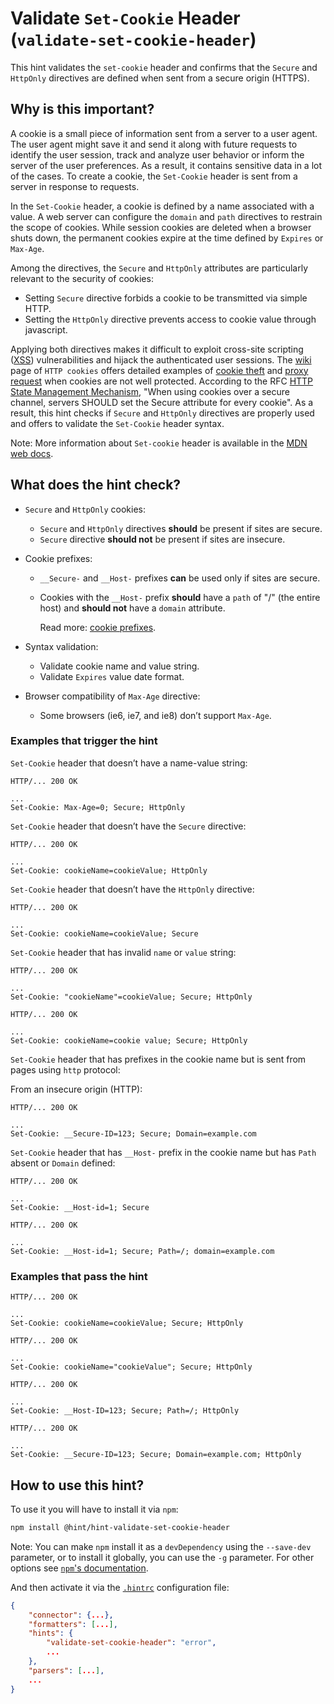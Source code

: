 # Validate `Set-Cookie` Header (`validate-set-cookie-header`)

This hint validates the `set-cookie` header and confirms that
the `Secure` and `HttpOnly` directives are defined when sent from
a secure origin (HTTPS).

## Why is this important?

A cookie is a small piece of information sent from a server to
a user agent. The user agent might save it and send it along with
future requests to identify the user session, track and analyze
user behavior or inform the server of the user preferences. As a
result, it contains sensitive data in a lot of the cases. To create
a cookie, the `Set-Cookie` header is sent from a server in response
to requests.

In the `Set-Cookie` header, a cookie is defined by a name associated
with a value. A web server can configure the `domain` and `path`
directives to restrain the scope of cookies. While session cookies
are deleted when a browser shuts down, the permanent cookies expire
at the time defined by `Expires` or `Max-Age`.

Among the directives, the `Secure` and `HttpOnly` attributes are
particularly relevant to the security of cookies:

* Setting `Secure` directive forbids a cookie to be transmitted
  via simple HTTP.
* Setting the `HttpOnly` directive prevents access to cookie value
  through javascript.

Applying both directives makes it difficult to exploit cross-site
scripting ([XSS][xss]) vulnerabilities and hijack the authenticated
user sessions. The [wiki][http cookie wiki] page of `HTTP cookies`
offers detailed examples of [cookie theft][cookie theft] and [proxy
request][proxy request] when cookies are not well protected. According
to the RFC [HTTP State Management Mechanism][HTTP State Management
Mechanism], "When using cookies over a secure channel, servers SHOULD
set the Secure attribute for every cookie". As a result, this hint
checks if `Secure` and `HttpOnly` directives are properly used and
offers to validate the `Set-Cookie` header syntax.

Note: More information about `Set-cookie` header is available in the
[MDN web docs][set-cookie web doc].

## What does the hint check?

* `Secure` and `HttpOnly` cookies:

  * `Secure` and `HttpOnly` directives **should** be present if sites
    are secure.
  * `Secure` directive **should not** be present if sites are insecure.

* Cookie prefixes:

  * `__Secure-` and `__Host-` prefixes **can** be used only if sites
    are secure.
  * Cookies with the `__Host-` prefix **should** have a `path` of "/"
    (the entire host) and **should not** have a `domain` attribute.

    Read more: [cookie prefixes][cookie prefixes].

* Syntax validation:
  * Validate cookie name and value string.
  * Validate `Expires` value date format.

* Browser compatibility of `Max-Age` directive:
  * Some browsers (ie6, ie7, and ie8) don’t support `Max-Age`.

### Examples that **trigger** the hint

`Set-Cookie` header that doesn’t have a name-value string:

```text
HTTP/... 200 OK

...
Set-Cookie: Max-Age=0; Secure; HttpOnly
```

`Set-Cookie` header that doesn’t have the `Secure` directive:

```text
HTTP/... 200 OK

...
Set-Cookie: cookieName=cookieValue; HttpOnly
```

`Set-Cookie` header that doesn’t have the `HttpOnly` directive:

```text
HTTP/... 200 OK

...
Set-Cookie: cookieName=cookieValue; Secure
```

`Set-Cookie` header that has invalid `name` or `value` string:

```text
HTTP/... 200 OK

...
Set-Cookie: "cookieName"=cookieValue; Secure; HttpOnly
```

```text
HTTP/... 200 OK

...
Set-Cookie: cookieName=cookie value; Secure; HttpOnly
```

`Set-Cookie` header that has prefixes in the cookie name but is sent
from pages using `http` protocol:

From an insecure origin (HTTP):

```text
HTTP/... 200 OK

...
Set-Cookie: __Secure-ID=123; Secure; Domain=example.com
```

`Set-Cookie` header that has `__Host-` prefix in the cookie name but
has `Path` absent or `Domain` defined:

```text
HTTP/... 200 OK

...
Set-Cookie: __Host-id=1; Secure
```

```text
HTTP/... 200 OK

...
Set-Cookie: __Host-id=1; Secure; Path=/; domain=example.com
```

### Examples that **pass** the hint

```text
HTTP/... 200 OK

...
Set-Cookie: cookieName=cookieValue; Secure; HttpOnly
```

```text
HTTP/... 200 OK

...
Set-Cookie: cookieName="cookieValue"; Secure; HttpOnly
```

```text
HTTP/... 200 OK

...
Set-Cookie: __Host-ID=123; Secure; Path=/; HttpOnly
```

```text
HTTP/... 200 OK

...
Set-Cookie: __Secure-ID=123; Secure; Domain=example.com; HttpOnly
```

## How to use this hint?

To use it you will have to install it via `npm`:

```bash
npm install @hint/hint-validate-set-cookie-header
```

Note: You can make `npm` install it as a `devDependency` using the
`--save-dev` parameter, or to install it globally, you can use the
`-g` parameter. For other options see [`npm`'s
documentation](https://docs.npmjs.com/cli/install).

And then activate it via the [`.hintrc`][hintrc] configuration file:

```json
{
    "connector": {...},
    "formatters": [...],
    "hints": {
        "validate-set-cookie-header": "error",
        ...
    },
    "parsers": [...],
    ...
}
```

<!-- Link labels: -->

[cookie prefixes]:https://developer.mozilla.org/en-US/docs/Web/HTTP/Headers/Set-Cookie#Cookie_prefixes
[cookie theft]:https://en.wikipedia.org/wiki/HTTP_cookie#Cross-site_scripting:_cookie_theft
[http cookie wiki]:https://en.wikipedia.org/wiki/HTTP_cookie
[HTTP State Management Mechanism]:https://tools.ietf.org/html/rfc6265
[proxy request]:https://en.wikipedia.org/wiki/HTTP_cookie#Cross-site_scripting:_proxy_request
[set-cookie web doc]:https://developer.mozilla.org/en-US/docs/Web/HTTP/Headers/Set-Cookie
[hintrc]: https://webhint.io/docs/user-guide/further-configuration/hintrc-formats/
[xss]:https://developer.mozilla.org/en-US/docs/Glossary/Cross-site_scripting
